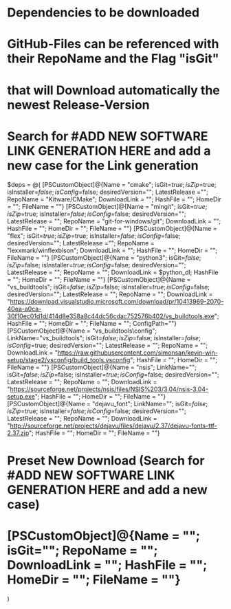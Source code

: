# Dependencies to be downloaded
# GitHub-Files can be referenced with their RepoName and the Flag "isGit"
# that will Download automatically the newest Release-Version
# Search for #ADD NEW SOFTWARE LINK GENERATION HERE and add a new case for the Link generation
$deps = @(
    [PSCustomObject]@{Name = "cmake"; isGit=$true; isZip=$true; isInstaller=$false; isConfig=$false; desiredVersion=""; LatestRelease =""; RepoName = "Kitware/CMake"; DownloadLink = ""; HashFile = ""; HomeDir = ""; FileName = ""}
    [PSCustomObject]@{Name = "mingit"; isGit=$true; isZip=$true; isInstaller=$false; isConfig=$false; desiredVersion=""; LatestRelease = ""; RepoName = "git-for-windows/git"; DownloadLink = ""; HashFile = ""; HomeDir = ""; FileName = ""}
    [PSCustomObject]@{Name = "flex"; isGit=$true; isZip=$true; isInstaller=$false; isConfig=$false; desiredVersion=""; LatestRelease =""; RepoName = "lexxmark/winflexbison"; DownloadLink = ""; HashFile = ""; HomeDir = ""; FileName = ""}
    [PSCustomObject]@{Name = "python3"; isGit=$false; isZip=$false; isInstaller=$true; isConfig=$false; desiredVersion=""; LatestRelease = ""; RepoName = ""; DownloadLink = $python_dl; HashFile = ""; HomeDir = ""; FileName = ""}
    [PSCustomObject]@{Name = "vs_buildtools"; isGit=$false; isZip=$false; isInstaller=$true; isConfig=$false; desiredVersion=""; LatestRelease = ""; RepoName = ""; DownloadLink = "https://download.visualstudio.microsoft.com/download/pr/10413969-2070-40ea-a0ca-30f10ec01d1d/414d8e358a8c44dc56cdac752576b402/vs_buildtools.exe"; HashFile = ""; HomeDir = ""; FileName = ""; ConfigPath=""}
    [PSCustomObject]@{Name = "vs_buildtools\config"; LinkName="vs_buildtools"; isGit=$false; isZip=$false; isInstaller=$false; isConfig=$true; desiredVersion=""; LatestRelease = ""; RepoName = ""; DownloadLink = "https://raw.githubusercontent.com/simonsan/kevin-win-setup/stage2/vsconfig/build_tools.vsconfig"; HashFile = ""; HomeDir = ""; FileName = ""}
    [PSCustomObject]@{Name = "nsis"; LinkName=""; isGit=$false; isZip=$false; isInstaller=$true; isConfig=$false; desiredVersion=""; LatestRelease = ""; RepoName = ""; DownloadLink = "https://sourceforge.net/projects/nsis/files/NSIS%203/3.04/nsis-3.04-setup.exe"; HashFile = ""; HomeDir = ""; FileName = ""}
    [PSCustomObject]@{Name = "dejavu_font"; LinkName=""; isGit=$false; isZip=$true; isInstaller=$false; isConfig=$false; desiredVersion=""; LatestRelease = ""; RepoName = ""; DownloadLink = "http://sourceforge.net/projects/dejavu/files/dejavu/2.37/dejavu-fonts-ttf-2.37.zip"; HashFile = ""; HomeDir = ""; FileName = ""}

   # Preset New Download (Search for #ADD NEW SOFTWARE LINK GENERATION HERE and add a new case)
   # [PSCustomObject]@{Name = ""; isGit=""; RepoName = ""; DownloadLink = ""; HashFile = ""; HomeDir = ""; FileName = ""} 
)